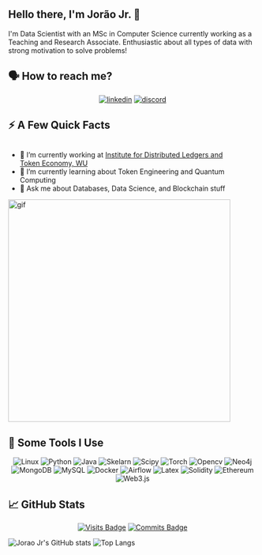 ## Hello there, I'm Jorão Jr. 👋 

I'm Data Scientist with an MSc in Computer Science currently working as a Teaching and Research Associate. Enthusiastic about all types of data with strong motivation to solve problems!

## 🗣️ How to reach me?

<div align="center">

[![linkedin](https://img.shields.io/badge/LinkedIn-0077B5?style=for-the-badge&logo=linkedin&logoColor=white)](https://www.linkedin.com/in/joraojr/)
[![discord](https://img.shields.io/badge/Discord-5865F2?style=for-the-badge&logo=discord&logoColor=white)](https://discordapp.com/users/275390670716403713)

</div>


## ⚡️ A Few Quick Facts

<div style="display:inline-block; max-width: 50ch">
<p>

- 🔭 I’m currently working at [Institute for Distributed Ledgers and Token Economy, WU]
- 🌱 I’m currently learning about Token Engineering and Quantum Computing
- 💬 Ask me about Databases, Data Science, and Blockchain stuff
</p>
</div>
<div style="display:inline-block;vertical-align:top;">
<img style="float: right;" src="https://media.giphy.com/media/OnJLRvXvAmvPW/giphy.gif" width="450" alt="gif"/>
</div>




## 🚀 Some Tools I Use

<div align="center">
  
<img alt="Linux" src="https://img.shields.io/badge/Linux-FCC624?style=for-the-badge&logo=linux&logoColor=black" />

<img alt="Python" src="https://img.shields.io/badge/Python-FFD43B?style=for-the-badge&logo=python&logoColor=blue" />
<img alt="Java" src="https://img.shields.io/badge/Java-ED8B00?style=for-the-badge&logo=java&logoColor=white" />

<img alt="Skelarn" src="https://img.shields.io/badge/scikit_learn-F7931E?style=for-the-badge&logo=scikit-learn&logoColor=white" />
<img alt="Scipy" src="https://img.shields.io/badge/SciPy-654FF0?style=for-the-badge&logo=SciPy&logoColor=white" />
<img alt="Torch" src="https://img.shields.io/badge/PyTorch-EE4C2C?style=for-the-badge&logo=PyTorch&logoColor=white" />
<img alt="Opencv" src="https://img.shields.io/badge/OpenCV-27338e?style=for-the-badge&logo=OpenCV&logoColor=white" />

<img alt="Neo4j" src="https://img.shields.io/badge/Neo4j-018bff?style=for-the-badge&logo=neo4j&logoColor=white" />
<img alt="MongoDB" src="https://img.shields.io/badge/MongoDB-4EA94B?style=for-the-badge&logo=mongodb&logoColor=white" />
<img alt="MySQL" src="https://img.shields.io/badge/MySQL-005C84?style=for-the-badge&logo=mysql&logoColor=white" />

<img alt="Docker" src="https://img.shields.io/badge/Docker-2CA5E0?style=for-the-badge&logo=docker&logoColor=white" />
<img alt="Airflow" src="https://img.shields.io/badge/Airflow-017CEE?style=for-the-badge&logo=Apache%20Airflow&logoColor=white" />

<img alt="Latex" src="https://img.shields.io/badge/LaTeX-47A141?style=for-the-badge&logo=LaTeX&logoColor=white" />

<img alt="Solidity" src="https://img.shields.io/badge/Solidity-e6e6e6?style=for-the-badge&logo=solidity&logoColor=black" />
<img alt="Ethereum" src="https://img.shields.io/badge/Ethereum-3C3C3D?style=for-the-badge&logo=Ethereum&logoColor=white" />
<img alt="Web3.js" src="https://img.shields.io/badge/web3.js-F16822?style=for-the-badge&logo=web3.js&logoColor=white" />


</div>


## 📈 GitHub Stats

<div align=center>


[![Visits Badge](https://komarev.com/ghpvc/?username=joraojr&color=brightgreen)](https://github.com/joraojr)
[![Commits Badge](https://badges.pufler.dev/commits/monthly/joraojr)](https://github.com/joraojr)
</div>


![Jorao Jr's GitHub stats](https://github-readme-stats.vercel.app/api?username=joraojr&show_icons=true&theme=radical&count_private=true)
![Top Langs](https://github-readme-stats.vercel.app/api/top-langs/?username=joraojr&langs_count=6&hide=TeXt&hide_border=true&layout=compact&theme=radical)


[Institute for Distributed Ledgers and Token Economy, WU]: https://www.wu.ac.at/en/tecon
